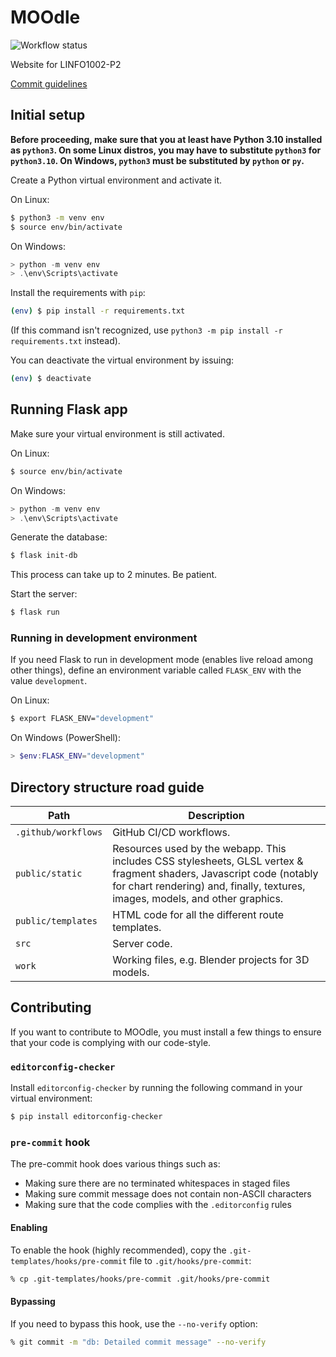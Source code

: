 # MOOdle

![Workflow status](https://github.com/NovAti0n/Statify/actions/workflows/main.yml/badge.svg)

Website for LINFO1002-P2

[Commit guidelines](https://github.com/obsproject/obs-studio/blob/master/CONTRIBUTING.rst#commit-guidelines)

## Initial setup

**Before proceeding, make sure that you at least have Python 3.10 installed as `python3`. On some Linux distros, you may have to substitute `python3` for `python3.10`. On Windows, `python3` must be substituted by `python` or `py`.**

Create a Python virtual environment and activate it.

On Linux:

```sh
$ python3 -m venv env
$ source env/bin/activate
```

On Windows:

```powershell
> python -m venv env
> .\env\Scripts\activate
```

Install the requirements with `pip`:

```sh
(env) $ pip install -r requirements.txt
```

(If this command isn't recognized, use `python3 -m pip install -r requirements.txt` instead).

You can deactivate the virtual environment by issuing:

```sh
(env) $ deactivate
```

## Running Flask app

Make sure your virtual environment is still activated.

On Linux:

```sh
$ source env/bin/activate
```

On Windows:

```powershell
> python -m venv env
> .\env\Scripts\activate
```

Generate the database:

```sh
$ flask init-db
```

This process can take up to 2 minutes. Be patient.

Start the server:

```sh
$ flask run
```

### Running in development environment

If you need Flask to run in development mode (enables live reload among other things), define an environment variable called `FLASK_ENV` with the value `development`.

On Linux:

```sh
$ export FLASK_ENV="development"
```

On Windows (PowerShell):

```powershell
> $env:FLASK_ENV="development"
```

## Directory structure road guide

|Path|Description|
|-|-|
|`.github/workflows`|GitHub CI/CD workflows.|
|`public/static`|Resources used by the webapp. This includes CSS stylesheets, GLSL vertex & fragment shaders, Javascript code (notably for chart rendering) and, finally, textures, images, models, and other graphics.|
|`public/templates`|HTML code for all the different route templates.|
|`src`|Server code.|
|`work`|Working files, e.g. Blender projects for 3D models.|

## Contributing

If you want to contribute to MOOdle, you must install a few things to ensure that your code is complying with our code-style.

### `editorconfig-checker`

Install `editorconfig-checker` by running the following command in your virtual environment:

```sh
$ pip install editorconfig-checker
```

### `pre-commit` hook

The pre-commit hook does various things such as:

-   Making sure there are no terminated whitespaces in staged files
-   Making sure commit message does not contain non-ASCII characters
-   Making sure that the code complies with the `.editorconfig` rules

#### Enabling

To enable the hook (highly recommended), copy the `.git-templates/hooks/pre-commit` file to `.git/hooks/pre-commit`:

```sh
% cp .git-templates/hooks/pre-commit .git/hooks/pre-commit
```

#### Bypassing

If you need to bypass this hook, use the `--no-verify` option:

```sh
% git commit -m "db: Detailed commit message" --no-verify
```


